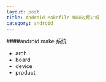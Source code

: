 ```yaml
---
layout: post
title: Android Makefile 编译过程讲解
category: android
---
```


####android make 系统

+ arch
+ board
+ device
+ product
